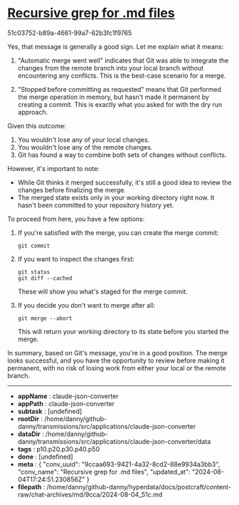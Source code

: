 # [Recursive grep for .md files](https://claude.ai/chat/9ccaa693-9421-4a32-8cd2-88e9934a3bb3)

51c03752-b89a-4661-99a7-62b3fc1f9765

 Yes, that message is generally a good sign. Let me explain what it means:

1. "Automatic merge went well" indicates that Git was able to integrate the changes from the remote branch into your local branch without encountering any conflicts. This is the best-case scenario for a merge.

2. "Stopped before committing as requested" means that Git performed the merge operation in memory, but hasn't made it permanent by creating a commit. This is exactly what you asked for with the dry run approach.

Given this outcome:

1. You wouldn't lose any of your local changes.
2. You wouldn't lose any of the remote changes.
3. Git has found a way to combine both sets of changes without conflicts.

However, it's important to note:

- While Git thinks it merged successfully, it's still a good idea to review the changes before finalizing the merge.
- The merged state exists only in your working directory right now. It hasn't been committed to your repository history yet.

To proceed from here, you have a few options:

1. If you're satisfied with the merge, you can create the merge commit:
   ```
   git commit
   ```

2. If you want to inspect the changes first:
   ```
   git status
   git diff --cached
   ```
   These will show you what's staged for the merge commit.

3. If you decide you don't want to merge after all:
   ```
   git merge --abort
   ```
   This will return your working directory to its state before you started the merge.

In summary, based on Git's message, you're in a good position. The merge looks successful, and you have the opportunity to review before making it permanent, with no risk of losing work from either your local or the remote branch.

---

* **appName** : claude-json-converter
* **appPath** : claude-json-converter
* **subtask** : [undefined]
* **rootDir** : /home/danny/github-danny/transmissions/src/applications/claude-json-converter
* **dataDir** : /home/danny/github-danny/transmissions/src/applications/claude-json-converter/data
* **tags** : p10.p20.p30.p40.p50
* **done** : [undefined]
* **meta** : {
  "conv_uuid": "9ccaa693-9421-4a32-8cd2-88e9934a3bb3",
  "conv_name": "Recursive grep for .md files",
  "updated_at": "2024-08-04T17:24:51.230856Z"
}
* **filepath** : /home/danny/github-danny/hyperdata/docs/postcraft/content-raw/chat-archives/md/9cca/2024-08-04_51c.md